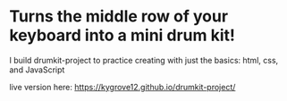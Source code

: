 # Turns the middle row of your keyboard into a mini drum kit! 

I build drumkit-project to practice creating with just the basics: html, css, and JavaScript

live version here: https://kygrove12.github.io/drumkit-project/

